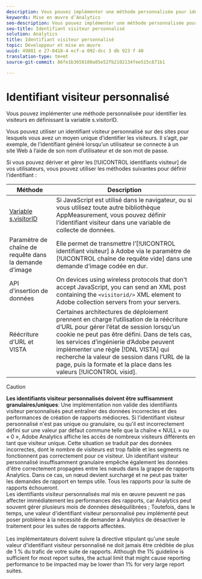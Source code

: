 ```yaml
---
description: Vous pouvez implémenter une méthode personnalisée pour identifier les visiteurs en définissant la variable s.visitorID.
keywords: Mise en œuvre d’Analytics
seo-description: Vous pouvez implémenter une méthode personnalisée pour identifier les visiteurs en définissant la variable s.visitorID.
seo-title: Identifiant visiteur personnalisé
solution: Analytics
title: Identifiant visiteur personnalisé
topic: Développeur et mise en œuvre
uuid: 49881 e 27-0418-4 ecf-a 092-dcc 3 db 923 f 40
translation-type: tm+mt
source-git-commit: 86fe1b3650100a05e52fb2102134fee515c871b1

---
```



# Identifiant visiteur personnalisé

Vous pouvez implémenter une méthode personnalisée pour identifier les visiteurs en définissant la variable s.visitorID.

Vous pouvez utiliser un identifiant visiteur personnalisé sur des sites pour lesquels vous avez un moyen unique d’identifier les visiteurs. Il s’agit, par exemple, de l’identifiant généré lorsqu’un utilisateur se connecte à un site Web à l’aide de son nom d’utilisateur et de son mot de passe.

Si vous pouvez dériver et gérer les [!UICONTROL identifiants visiteur] de vos utilisateurs, vous pouvez utiliser les méthodes suivantes pour définir l’identifiant :

| Méthode | Description |
|---|---|
| [Variable s.visitorID](/help/implement/js-implementation/c-variables/page-variables.md) | Si JavaScript est utilisé dans le navigateur, ou si vous utilisez toute autre bibliothèque AppMeasurement, vous pouvez définir l’identifiant visiteur dans une variable de collecte de données. |
| Paramètre de chaîne de requête dans la demande d’image | Elle permet de transmettre l’[!UICONTROL identifiant visiteur] à Adobe via le paramètre de [!UICONTROL chaîne de requête vide] dans une demande d’image codée en dur. |
| API d’insertion de données | On devices using wireless protocols that don't accept JavaScript, you can send an XML post containing the `<visitorid/>` XML element to Adobe collection servers from your servers. |
| Réécriture d’URL et VISTA | Certaines architectures de déploiement prennent en charge l’utilisation de la réécriture d’URL pour gérer l’état de session lorsqu’un cookie ne peut pas être défini. Dans de tels cas, les services d’ingénierie d’Adobe peuvent implémenter une règle [!DNL VISTA] qui recherche la valeur de session dans l’URL de la page, puis la formate et la place dans les valeurs [!UICONTROL visid]. |
>[!CAUTION]
>**Les identifiants visiteur personnalisés doivent être suffisamment granulaires/uniques**: Une implémentation non valide des identifiants visiteur personnalisés peut entraîner des données incorrectes et des performances de création de rapports médiocres. Si l'identifiant visiteur personnalisé n'est pas unique ou granulaire, ou qu'il est incorrectement défini sur une valeur par défaut commune telle que la chaîne « NULL » ou « 0 », Adobe Analytics affiche les accès de nombreux visiteurs différents en tant que visiteur unique. Cette situation se traduit par des données incorrectes, dont le nombre de visiteurs est trop faible et les segments ne fonctionnent pas correctement pour ce visiteur. Un identifiant visiteur personnalisé insuffisamment granulaire empêche également les données d'être correctement propagées entre les nœuds dans la grappe de rapports Analytics. Dans ce cas, un nœud devient surchargé et ne peut pas traiter les demandes de rapport en temps utile. Tous les rapports pour la suite de rapports échoueront. <br>Les identifiants visiteur personnalisés mal mis en œuvre peuvent ne pas affecter immédiatement les performances des rapports, car Analytics peut souvent gérer plusieurs mois de données déséquilibrées ; Toutefois, dans le temps, une valeur d'identifiant visiteur personnalisé peu implémenté peut poser problème à la nécessité de demander à Analytics de désactiver le traitement pour les suites de rapports affectées.</br><br>Les implémentateurs doivent suivre la directive stipulant qu'une seule valeur d'identifiant visiteur personnalisé ne doit jamais être créditée de plus de 1 % du trafic de votre suite de rapports. Although the 1% guideline is sufficient for most report suites, the actual limit that might cause reporting performance to be impacted may be lower than 1% for very large report suites.</br>
